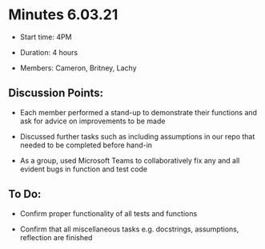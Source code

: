 # Minutes 6.03.21

* Start time: 4PM 

* Duration: 4 hours 

* Members: Cameron, Britney, Lachy 

## Discussion Points: 

* Each member performed a stand-up to demonstrate their functions and ask for advice on improvements to be made 

* Discussed further tasks such as including assumptions in our repo that needed to be completed before hand-in 

* As a group, used Microsoft Teams to collaboratively fix any and all evident bugs in function and test code 

## To Do: 

* Confirm proper functionality of all tests and functions 

* Confirm that all miscellaneous tasks e.g. docstrings, assumptions, reflection are finished 